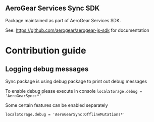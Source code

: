 ## AeroGear Services Sync SDK

Package maintained as part of AeroGear Services SDK.

See: https://github.com/aerogear/aerogear-js-sdk for documentation


# Contribution guide

## Logging debug messages

Sync package is using debug package to print out debug messages

To enable debug please execute in console
`localStorage.debug = 'AeroGearSync:*'`

Some certain features can be enabled separately

`localStorage.debug = 'AeroGearSync:OfflineMutations*'`
